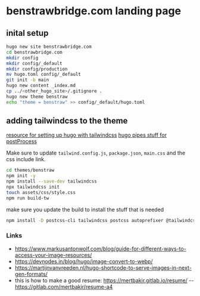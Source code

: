 # benstrawbridge.com landing page  

## inital setup  

```bash
hugo new site benstrawbridge.com
cd benstrawbridge.com
mkdir config
mkdir config/_default
mkdir config/production
mv hugo.toml config/_default
git init -b main
hugo new content _index.md
cp ../<other_hugo_site>/.gitignore .
hugo new theme benstraw
echo "theme = benstraw" >> config/_default/hugo.toml
```

## adding tailwindcss to the theme  

[resource for setting up hugo with tailwindcss](https://www.unsungnovelty.org/posts/03/2022/how-to-add-tailwind-css-3-to-a-hugo-website-in-2022/)
[hugo pipes stuff for postProcess](https://gohugo.io/hugo-pipes/postprocess/)

Make sure to update `tailwind.config.js`, `package.json`, `main.css` and the css include link.

```bash
cd themes/benstraw
npm init -y
npm install --save-dev tailwindcss
npx tailwindcss init
touch assets/css/style.css
npm run build-tw
```

make sure you update the build to install the stuff that is needed 
```bash 
npm install -D postcss-cli tailwindcss postcss autoprefixer @tailwindcss/typography
```

### Links  

- https://www.markusantonwolf.com/blog/guide-for-different-ways-to-access-your-image-resources/
- https://devnodes.in/blog/hugo/image-convert-to-webp/
- https://martijnvanvreeden.nl/hugo-shortcode-to-serve-images-in-next-gen-formats/
- this is how to make a good resume: https://mertbakir.gitlab.io/resume/
-- https://gitlab.com/mertbakir/resume-a4